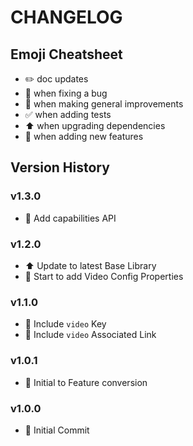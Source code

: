 # CHANGELOG

## Emoji Cheatsheet
- :pencil2: doc updates
- :bug: when fixing a bug
- :rocket: when making general improvements
- :white_check_mark: when adding tests
- :arrow_up: when upgrading dependencies
- :tada: when adding new features

## Version History

### v1.3.0

- :tada: Add capabilities API

### v1.2.0

- :arrow_up: Update to latest Base Library
- :rocket: Start to add Video Config Properties

### v1.1.0

- :rocket: Include `video` Key
- :rocket: Include `video` Associated Link

### v1.0.1

- :rocket: Initial to Feature conversion

### v1.0.0

- :tada: Initial Commit
